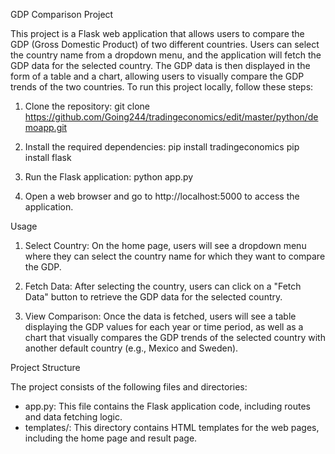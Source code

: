  GDP Comparison Project

This project is a Flask web application that allows users to compare the GDP (Gross Domestic Product) of two different countries. Users can select the country name from a dropdown menu, and the application will fetch the GDP data for the selected country. The GDP data is then displayed in the form of a table and a chart, allowing users to visually compare the GDP trends of the two countries.
To run this project locally, follow these steps:

1. Clone the repository:
      git clone https://github.com/Going244/tradingeconomics/edit/master/python/demoapp.git
   

2. Install the required dependencies:
      pip install tradingeconomics
      pip install flask
   

4. Run the Flask application:
      python app.py
   

5. Open a web browser and go to http://localhost:5000 to access the application.


 Usage

1. Select Country: On the home page, users will see a dropdown menu where they can select the country name for which they want to compare the GDP.

2. Fetch Data: After selecting the country, users can click on a "Fetch Data" button to retrieve the GDP data for the selected country.

3. View Comparison: Once the data is fetched, users will see a table displaying the GDP values for each year or time period, as well as a chart that visually compares the GDP trends of the selected country with another default country (e.g., Mexico and Sweden).

 Project Structure

The project consists of the following files and directories:

- app.py: This file contains the Flask application code, including routes and data fetching logic.
- templates/: This directory contains HTML templates for the web pages, including the home page and result page.


